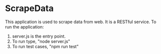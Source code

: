 # ScrapeData
This application is used to scrape data from web.
It is a RESTful service.
To run the application:
1. server.js is the entry point.
2. To run type, "node server.js"
3. To run test cases, "npm run test"
